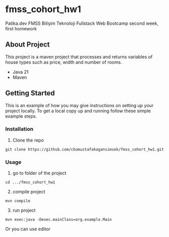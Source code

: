 # fmss_cohort_hw1
 Patika.dev FMSS Bilişim Teknoloji Fullstack Web Bootcamp second week, first homework


## About Project
This project is a maven project that processes and returns variables of 
house types such as price, width and number of rooms.

* Java 21
* Maven

## Getting Started

This is an example of how you may give instructions on setting up your project locally. 
To get a local copy up and running follow these simple example steps.

### Installation

1. Clone the repo
```
git clone https://github.com/cbumustafakagansimsek/fmss_cohort_hw1.git
```
### Usage

1. go to folder of the project
```
cd .../fmss_cohort_hw1
```
2. compile project
```
mvn compile
```
3. run project
```
mvn exec:java -Dexec.mainClass=org.example.Main
```
Or you can use editor
